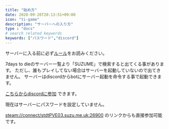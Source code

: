 ```yaml
---
title: "始め方"
date: 2020-09-26T20:13:51+09:00
icon: "ti-game"
description: "サーバーへの入り方"
type : "docs"
# search related keywords
keywords: ["パスワード","discord"]
---
```


サーバーに入る前に必ず[ルール](/rules/)をお読みください。

7days to dieのサーバー一覧より「SUZUME」で検索すると出てくる事があります。
ただし、誰もプレイしてない場合はサーバーを起動していないので出てきません。
サーバーはdiscordからbotにサーバー起動を命令する事で起動できます。

[こちらからdiscordに参加](https://discord.gg/G6vZXQH) できます。

現在はサーバーにパスワードを設定していません。

[steam://connect/stdtPVE03.suzu.me.uk:26900](steam://connect/stdtPVE03.suzu.me.uk:26900) のリンクからも直接参加可能です。


